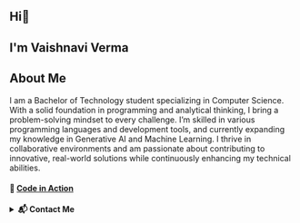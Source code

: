 ## Hi👋
## I'm Vaishnavi Verma

<!--
**Vaishnavi-Verma-21/Vaishnavi-Verma-21** is a ✨ _special_ ✨ repository because its `README.md` (this file) appears on your GitHub profile.

Here are some ideas to get you started:

- 🔭 I’m currently working on ...
- 🌱 I’m currently learning ...
- 👯 I’m looking to collaborate on ...
- 🤔 I’m looking for help with ...
- 💬 Ask me about ...
- 📫 How to reach me: ...
- 😄 Pronouns: ...
- ⚡ Fun fact: ...
-->
## About Me

I am a Bachelor of Technology student specializing in Computer Science. With a solid foundation in programming and analytical thinking, I bring a problem-solving mindset to every challenge. I’m skilled in various programming languages and development tools, and currently expanding my knowledge in Generative AI and Machine Learning. I thrive in collaborative environments and am passionate about contributing to innovative, real-world solutions while continuously enhancing my technical abilities.

#### 🤖 [Code in Action](https://codolio.com/profile/Vaishnavi21)

<details>
  <summary><strong>📬 Contact Me</strong></summary>

  <br/>

  [Email Me](mailto:vermavaishnavi@gmail.com) <br>
  [LinkedIn](https://www.linkedin.com/in/vaishnavi-verma-88391a227/)

</details>
